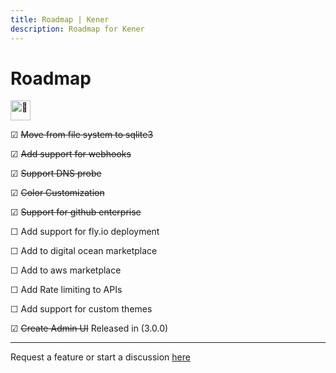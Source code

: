 ```yaml
---
title: Roadmap | Kener
description: Roadmap for Kener
---
```


# Roadmap

<picture>
  <source srcset="https://fonts.gstatic.com/s/e/notoemoji/latest/1f331/512.webp" type="image/webp">
  <img src="https://fonts.gstatic.com/s/e/notoemoji/latest/1f331/512.gif" alt="🌱" width="32" height="32">
</picture>

☑ ~~Move from file system to sqlite3~~

☑ ~~Add support for webhooks~~

☑ ~~Support DNS probe~~

☑ ~~Color Customization~~

☑ ~~Support for github enterprise~~

☐ Add support for fly.io deployment

☐ Add to digital ocean marketplace

☐ Add to aws marketplace

☐ Add Rate limiting to APIs

☐ Add support for custom themes

☑ ~~Create Admin UI~~ Released in (3.0.0)

---

Request a feature or start a discussion [here](https://github.com/rajnandan1/kener/discussions/119)
